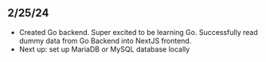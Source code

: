 ## 2/25/24

- Created Go backend.  Super excited to be learning Go. Successfully read dummy data from Go Backend into NextJS frontend.
- Next up: set up MariaDB or MySQL database locally 